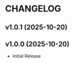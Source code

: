# CHANGELOG

<!-- version list -->

## v1.0.1 (2025-10-20)


## v1.0.0 (2025-10-20)

- Initial Release
